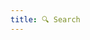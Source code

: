 ```yaml
---
title: 🔍 Search
---
```


<!-- You can use our search engine to look for an *APIzation*.
Just type some terms in the following input box! -->
